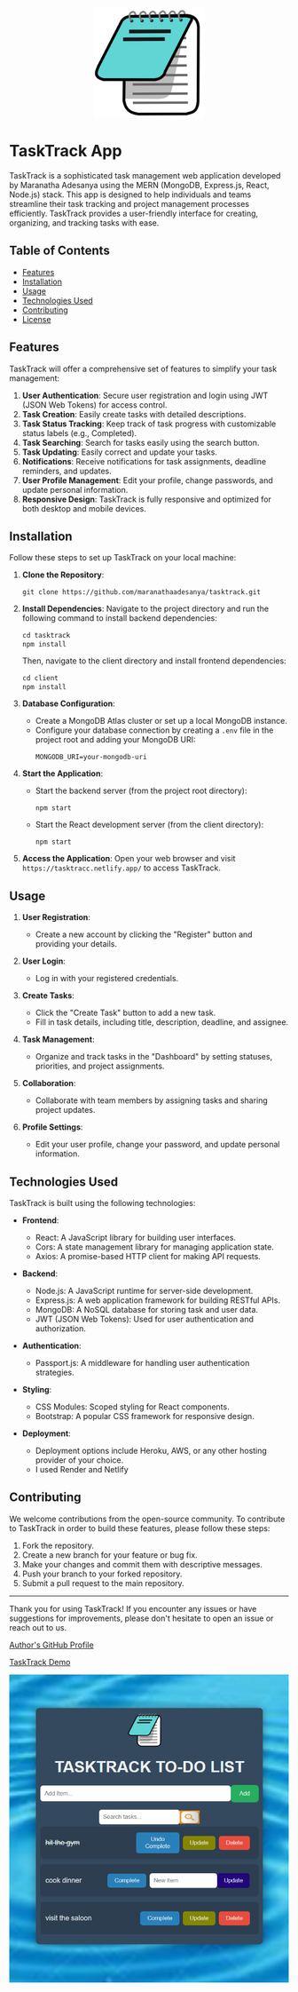 <p align="center">
<img width="200" src="https://github.com/maranathaadesanya/TaskTracc/blob/main/client/public/logo192.png" alt="logo"/>
<h1>TaskTrack App</h1>
</p>

TaskTrack is a sophisticated task management web application developed by Maranatha Adesanya using the MERN (MongoDB, Express.js, React, Node.js) stack. This app is designed to help individuals and teams streamline their task tracking and project management processes efficiently. TaskTrack provides a user-friendly interface for creating, organizing, and tracking tasks with ease.

## Table of Contents

- [Features](#features)
- [Installation](#installation)
- [Usage](#usage)
- [Technologies Used](#technologies-used)
- [Contributing](#contributing)
- [License](#license)

## Features

TaskTrack will offer a comprehensive set of features to simplify your task management:

1. **User Authentication**: Secure user registration and login using JWT (JSON Web Tokens) for access control.
2. **Task Creation**: Easily create tasks with detailed descriptions.
3. **Task Status Tracking**: Keep track of task progress with customizable status labels (e.g., Completed).
4. **Task Searching**: Search for tasks easily using the search button.
5. **Task Updating**: Easily correct and update your tasks.
6. **Notifications**: Receive notifications for task assignments, deadline reminders, and updates.
7. **User Profile Management**: Edit your profile, change passwords, and update personal information.
8. **Responsive Design**: TaskTrack is fully responsive and optimized for both desktop and mobile devices.

## Installation

Follow these steps to set up TaskTrack on your local machine:

1. **Clone the Repository**:
   ```
   git clone https://github.com/maranathaadesanya/tasktrack.git
   ```

2. **Install Dependencies**:
   Navigate to the project directory and run the following command to install backend dependencies:
   ```
   cd tasktrack
   npm install
   ```

   Then, navigate to the client directory and install frontend dependencies:
   ```
   cd client
   npm install
   ```

3. **Database Configuration**:
   - Create a MongoDB Atlas cluster or set up a local MongoDB instance.
   - Configure your database connection by creating a `.env` file in the project root and adding your MongoDB URI:
     ```
     MONGODB_URI=your-mongodb-uri
     ```

4. **Start the Application**:
   - Start the backend server (from the project root directory):
     ```
     npm start
     ```
   - Start the React development server (from the client directory):
     ```
     npm start
     ```

5. **Access the Application**:
   Open your web browser and visit `https://tasktracc.netlify.app/` to access TaskTrack.

## Usage

1. **User Registration**:
   - Create a new account by clicking the "Register" button and providing your details.

2. **User Login**:
   - Log in with your registered credentials.

3. **Create Tasks**:
   - Click the "Create Task" button to add a new task.
   - Fill in task details, including title, description, deadline, and assignee.

4. **Task Management**:
   - Organize and track tasks in the "Dashboard" by setting statuses, priorities, and project assignments.

5. **Collaboration**:
   - Collaborate with team members by assigning tasks and sharing project updates.

6. **Profile Settings**:
   - Edit your user profile, change your password, and update personal information.

## Technologies Used

TaskTrack is built using the following technologies:

- **Frontend**:
  - React: A JavaScript library for building user interfaces.
  - Cors: A state management library for managing application state.
  - Axios: A promise-based HTTP client for making API requests.

- **Backend**:
  - Node.js: A JavaScript runtime for server-side development.
  - Express.js: A web application framework for building RESTful APIs.
  - MongoDB: A NoSQL database for storing task and user data.
  - JWT (JSON Web Tokens): Used for user authentication and authorization.

- **Authentication**:
  - Passport.js: A middleware for handling user authentication strategies.

- **Styling**:
  - CSS Modules: Scoped styling for React components.
  - Bootstrap: A popular CSS framework for responsive design.

- **Deployment**:
  - Deployment options include Heroku, AWS, or any other hosting provider of your choice.
  - I used Render and Netlify

## Contributing

We welcome contributions from the open-source community. To contribute to TaskTrack in order to build these features, please follow these steps:

1. Fork the repository.
2. Create a new branch for your feature or bug fix.
3. Make your changes and commit them with descriptive messages.
4. Push your branch to your forked repository.
5. Submit a pull request to the main repository.
---

Thank you for using TaskTrack! If you encounter any issues or have suggestions for improvements, please don't hesitate to open an issue or reach out to us.

[Author's GitHub Profile](https://github.com/maranathaadesanya)

[TaskTrack Demo](https://tasktracc.netlify.app/)

![TaskTrack Screenshot](TT.png)
